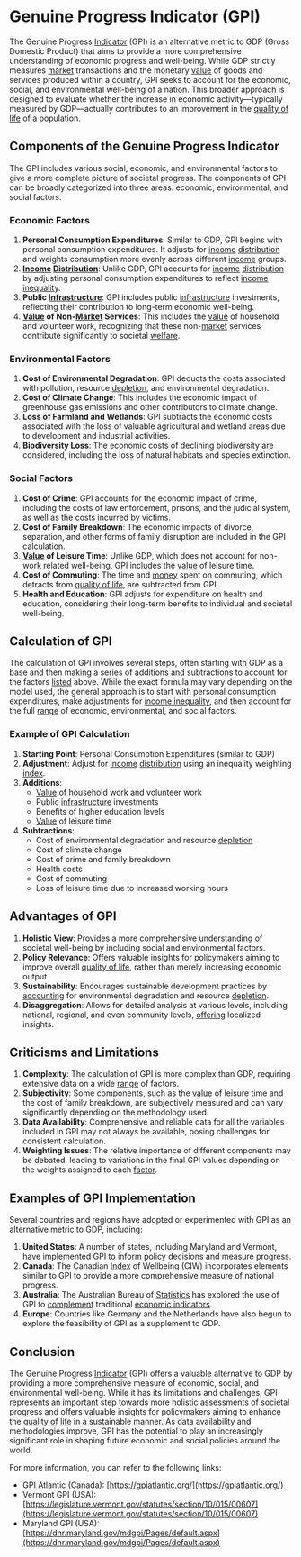 # Genuine Progress Indicator (GPI)

The Genuine Progress [Indicator](../i/indicator.md) (GPI) is an alternative metric to GDP (Gross Domestic Product) that aims to provide a more comprehensive understanding of economic progress and well-being. While GDP strictly measures [market](../m/market.md) transactions and the monetary [value](../v/value.md) of goods and services produced within a country, GPI seeks to account for the economic, social, and environmental well-being of a nation. This broader approach is designed to evaluate whether the increase in economic activity—typically measured by GDP—actually contributes to an improvement in the [quality of life](../q/quality_of_life.md) of a population.

## Components of the Genuine Progress Indicator

The GPI includes various social, economic, and environmental factors to give a more complete picture of societal progress. The components of GPI can be broadly categorized into three areas: economic, environmental, and social factors.

### Economic Factors

1. **Personal Consumption Expenditures**: Similar to GDP, GPI begins with personal consumption expenditures. It adjusts for [income](../i/income.md) [distribution](../d/distribution.md) and weights consumption more evenly across different [income](../i/income.md) groups.
2. **[Income](../i/income.md) [Distribution](../d/distribution.md)**: Unlike GDP, GPI accounts for [income](../i/income.md) [distribution](../d/distribution.md) by adjusting personal consumption expenditures to reflect [income inequality](../i/income_inequality.md).
3. **Public [Infrastructure](../i/infrastructure.md)**: GPI includes public [infrastructure](../i/infrastructure.md) investments, reflecting their contribution to long-term economic well-being.
4. **[Value](../v/value.md) of Non-[Market](../m/market.md) Services**: This includes the [value](../v/value.md) of household and volunteer work, recognizing that these non-[market](../m/market.md) services contribute significantly to societal [welfare](../w/welfare.md).

### Environmental Factors

1. **Cost of Environmental Degradation**: GPI deducts the costs associated with pollution, resource [depletion](../d/depletion.md), and environmental degradation.
2. **Cost of Climate Change**: This includes the economic impact of greenhouse gas emissions and other contributors to climate change.
3. **Loss of Farmland and Wetlands**: GPI subtracts the economic costs associated with the loss of valuable agricultural and wetland areas due to development and industrial activities.
4. **Biodiversity Loss**: The economic costs of declining biodiversity are considered, including the loss of natural habitats and species extinction.

### Social Factors

1. **Cost of Crime**: GPI accounts for the economic impact of crime, including the costs of law enforcement, prisons, and the judicial system, as well as the costs incurred by victims.
2. **Cost of Family Breakdown**: The economic impacts of divorce, separation, and other forms of family disruption are included in the GPI calculation.
3. **[Value](../v/value.md) of Leisure Time**: Unlike GDP, which does not account for non-work related well-being, GPI includes the [value](../v/value.md) of leisure time.
4. **Cost of Commuting**: The time and [money](../m/money.md) spent on commuting, which detracts from [quality of life](../q/quality_of_life.md), are subtracted from GPI.
5. **Health and Education**: GPI adjusts for expenditure on health and education, considering their long-term benefits to individual and societal well-being.

## Calculation of GPI

The calculation of GPI involves several steps, often starting with GDP as a base and then making a series of additions and subtractions to account for the factors [listed](../l/listed.md) above. While the exact formula may vary depending on the model used, the general approach is to start with personal consumption expenditures, make adjustments for [income inequality](../i/income_inequality.md), and then account for the full [range](../r/range.md) of economic, environmental, and social factors.

### Example of GPI Calculation

1. **Starting Point**: Personal Consumption Expenditures (similar to GDP)
2. **Adjustment**: Adjust for [income](../i/income.md) [distribution](../d/distribution.md) using an inequality weighting [index](../i/index_instrument.md).
3. **Additions**:
   - [Value](../v/value.md) of household work and volunteer work
   - Public [infrastructure](../i/infrastructure.md) investments
   - Benefits of higher education levels
   - [Value](../v/value.md) of leisure time
4. **Subtractions**:
   - Cost of environmental degradation and resource [depletion](../d/depletion.md)
   - Cost of climate change
   - Cost of crime and family breakdown
   - Health costs
   - Cost of commuting
   - Loss of leisure time due to increased working hours

## Advantages of GPI

1. **Holistic View**: Provides a more comprehensive understanding of societal well-being by including social and environmental factors.
2. **Policy Relevance**: Offers valuable insights for policymakers aiming to improve overall [quality of life](../q/quality_of_life.md), rather than merely increasing economic output.
3. **Sustainability**: Encourages sustainable development practices by [accounting](../a/accounting.md) for environmental degradation and resource [depletion](../d/depletion.md).
4. **Disaggregation**: Allows for detailed analysis at various levels, including national, regional, and even community levels, [offering](../o/offering.md) localized insights.

## Criticisms and Limitations

1. **Complexity**: The calculation of GPI is more complex than GDP, requiring extensive data on a wide [range](../r/range.md) of factors.
2. **Subjectivity**: Some components, such as the [value](../v/value.md) of leisure time and the cost of family breakdown, are subjectively measured and can vary significantly depending on the methodology used.
3. **Data Availability**: Comprehensive and reliable data for all the variables included in GPI may not always be available, posing challenges for consistent calculation.
4. **Weighting Issues**: The relative importance of different components may be debated, leading to variations in the final GPI values depending on the weights assigned to each [factor](../f/factor.md).

## Examples of GPI Implementation

Several countries and regions have adopted or experimented with GPI as an alternative metric to GDP, including:

1. **United States**: A number of states, including Maryland and Vermont, have implemented GPI to inform policy decisions and measure progress.
2. **Canada**: The Canadian [Index](../i/index_instrument.md) of Wellbeing (CIW) incorporates elements similar to GPI to provide a more comprehensive measure of national progress.
3. **Australia**: The Australian Bureau of [Statistics](../s/statistics.md) has explored the use of GPI to [complement](../c/complement.md) traditional [economic indicators](../e/economic_indicators.md).
4. **Europe**: Countries like Germany and the Netherlands have also begun to explore the feasibility of GPI as a supplement to GDP.

## Conclusion

The Genuine Progress [Indicator](../i/indicator.md) (GPI) offers a valuable alternative to GDP by providing a more comprehensive measure of economic, social, and environmental well-being. While it has its limitations and challenges, GPI represents an important step towards more holistic assessments of societal progress and offers valuable insights for policymakers aiming to enhance the [quality of life](../q/quality_of_life.md) in a sustainable manner. As data availability and methodologies improve, GPI has the potential to play an increasingly significant role in shaping future economic and social policies around the world. 

For more information, you can refer to the following links:

- GPI Atlantic (Canada): [https://gpiatlantic.org/](https://gpiatlantic.org/)
- Vermont GPI (USA): [https://legislature.vermont.gov/statutes/section/10/015/00607](https://legislature.vermont.gov/statutes/section/10/015/00607)
- Maryland GPI (USA): [https://dnr.maryland.gov/mdgpi/Pages/default.aspx](https://dnr.maryland.gov/mdgpi/Pages/default.aspx)

